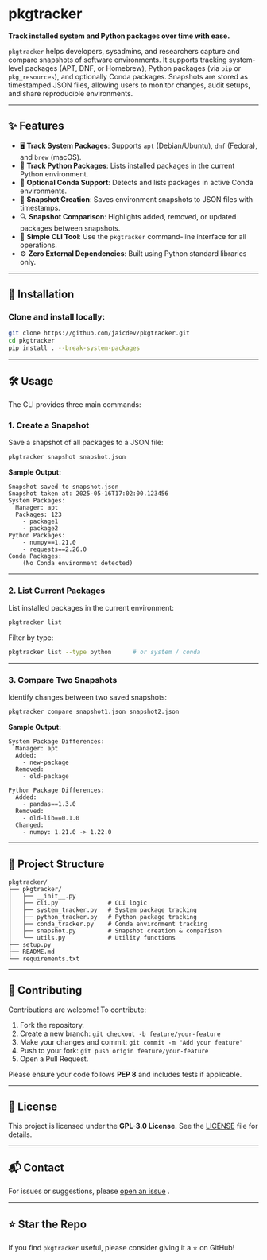 # pkgtracker

**Track installed system and Python packages over time with ease.**

`pkgtracker` helps developers, sysadmins, and researchers capture and compare snapshots of software environments. It supports tracking system-level packages (APT, DNF, or Homebrew), Python packages (via `pip` or `pkg_resources`), and optionally Conda packages. Snapshots are stored as timestamped JSON files, allowing users to monitor changes, audit setups, and share reproducible environments.

---

## ✨ Features

- 🖥 **Track System Packages**: Supports `apt` (Debian/Ubuntu), `dnf` (Fedora), and `brew` (macOS).
- 🐍 **Track Python Packages**: Lists installed packages in the current Python environment.
- 🧬 **Optional Conda Support**: Detects and lists packages in active Conda environments.
- 🧾 **Snapshot Creation**: Saves environment snapshots to JSON files with timestamps.
- 🔍 **Snapshot Comparison**: Highlights added, removed, or updated packages between snapshots.
- 🧰 **Simple CLI Tool**: Use the `pkgtracker` command-line interface for all operations.
- ⚙️ **Zero External Dependencies**: Built using Python standard libraries only.

---

## 🚀 Installation

### Clone and install locally:
```bash
git clone https://github.com/jaicdev/pkgtracker.git
cd pkgtracker
pip install . --break-system-packages
````

---

## 🛠 Usage

The CLI provides three main commands:

### 1. Create a Snapshot

Save a snapshot of all packages to a JSON file:

```bash
pkgtracker snapshot snapshot.json
```

**Sample Output:**

```
Snapshot saved to snapshot.json
Snapshot taken at: 2025-05-16T17:02:00.123456
System Packages:
  Manager: apt
  Packages: 123
    - package1
    - package2
Python Packages:
    - numpy==1.21.0
    - requests==2.26.0
Conda Packages:
    (No Conda environment detected)
```

---

### 2. List Current Packages

List installed packages in the current environment:

```bash
pkgtracker list
```

Filter by type:

```bash
pkgtracker list --type python      # or system / conda
```

---

### 3. Compare Two Snapshots

Identify changes between two saved snapshots:

```bash
pkgtracker compare snapshot1.json snapshot2.json
```

**Sample Output:**

```
System Package Differences:
  Manager: apt
  Added:
    - new-package
  Removed:
    - old-package

Python Package Differences:
  Added:
    - pandas==1.3.0
  Removed:
    - old-lib==0.1.0
  Changed:
    - numpy: 1.21.0 -> 1.22.0
```

---

## 📂 Project Structure

```
pkgtracker/
├── pkgtracker/
│   ├── __init__.py
│   ├── cli.py              # CLI logic
│   ├── system_tracker.py   # System package tracking
│   ├── python_tracker.py   # Python package tracking
│   ├── conda_tracker.py    # Conda environment tracking
│   ├── snapshot.py         # Snapshot creation & comparison
│   └── utils.py            # Utility functions
├── setup.py
├── README.md
└── requirements.txt
```

---

## 🤝 Contributing

Contributions are welcome! To contribute:

1. Fork the repository.
2. Create a new branch:
   `git checkout -b feature/your-feature`
3. Make your changes and commit:
   `git commit -m "Add your feature"`
4. Push to your fork:
   `git push origin feature/your-feature`
5. Open a Pull Request.

Please ensure your code follows **PEP 8** and includes tests if applicable.

---

## 📜 License

This project is licensed under the **GPL-3.0 License**. See the [LICENSE](LICENSE) file for details.

---

## 📬 Contact

For issues or suggestions, please [open an issue](https://github.com/jaicdev/pkgtracker/issues) .

---

## ⭐ Star the Repo

If you find `pkgtracker` useful, please consider giving it a ⭐ on GitHub!
